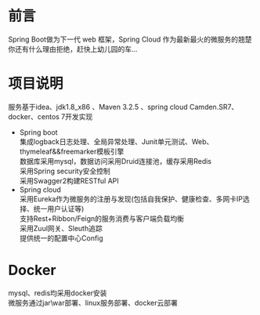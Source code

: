 # 前言  
Spring Boot做为下一代 web 框架，Spring Cloud 作为最新最火的微服务的翘楚  
你还有什么理由拒绝，赶快上幼儿园的车...  

# 项目说明  
服务基于idea、jdk1.8_x86 、Maven 3.2.5 、spring cloud Camden.SR7、docker、centos 7开发实现  
* Spring boot  
集成logback日志处理、全局异常处理、Junit单元测试、Web、thymeleaf&&freemarker模板引擎  
数据库采用mysql，数据访问采用Druid连接池，缓存采用Redis  
采用Spring security安全控制  
采用Swagger2构建RESTful API  
* Spring cloud  
采用Eureka作为微服务的注册与发现(包括自我保护、健康检查、多网卡IP选择、统一用户认证等)  
支持Rest+Ribbon/Feign的服务消费与客户端负载均衡  
采用Zuul网关、Sleuth追踪  
提供统一的配置中心Config  
# Docker  
mysql、redis均采用docker安装  
微服务通过jar\war部署、linux服务部署、docker云部署  




